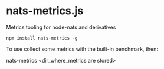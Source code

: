 # nats-metrics.js
Metrics tooling  for node-nats and derivatives

`npm install nats-metrics -g`

To use collect some metrics with the built-in benchmark, then:

nats-metrics <dir_where_metrics are stored>


